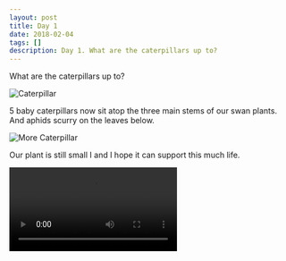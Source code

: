 ```yaml
---
layout: post
title: Day 1
date: 2018-02-04
tags: []
description: Day 1. What are the caterpillars up to?
---
```


What are the caterpillars up to?

![Caterpillar](/public/images/2019-02-04-1.jpg)

5 baby caterpillars now sit atop the three main stems of our swan plants. And aphids scurry on the leaves below.

![More Caterpillar](/public/images/2019-02-04-2.jpg)

Our plant is still small I and I hope it can support this much life.

<video src="/public/images/2019-02-04-3.mp4" controls>




